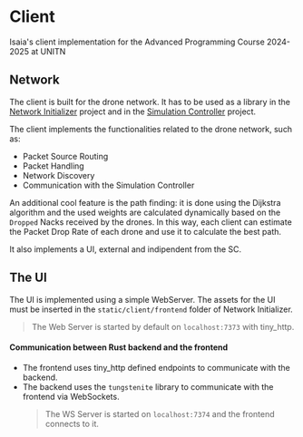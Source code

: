 # Client
Isaia's client implementation for the Advanced Programming Course 2024-2025 at UNITN

## Network
The client is built for the drone network. It has to be used as a library in the [Network Initializer](http://github.com/Rustbusters/network-initializer) project and in the [Simulation Controller](http://github.com/Rustbusters/simulation-controller) project.

The client implements the functionalities related to the drone network, such as:
- Packet Source Routing
- Packet Handling
- Network Discovery
- Communication with the Simulation Controller

An additional cool feature is the path finding: it is done using the Dijkstra algorithm and the used weights are calculated dynamically based on the `Dropped` Nacks received by the drones. In this way, each client can estimate the Packet Drop Rate of each drone and use it to calculate the best path.

It also implements a UI, external and indipendent from the SC.

## The UI
The UI is implemented using a simple WebServer. The assets for the UI must be inserted in the `static/client/frontend` folder of Network Initializer.

> The Web Server is started by default on `localhost:7373` with tiny_http.

#### Communication between Rust backend and the frontend
- The frontend uses tiny_http defined endpoints to communicate with the backend.
- The backend uses the `tungstenite` library to communicate with the frontend via WebSockets.
  > The WS Server is started on `localhost:7374` and the frontend connects to it.

